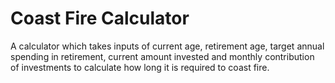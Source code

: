 # Coast Fire Calculator

A calculator which takes inputs of current age, retirement age, target annual spending in retirement, current amount invested and monthly contribution of investments to calculate how long it is required to coast fire.
